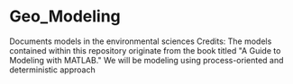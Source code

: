 # Geo_Modeling
Documents models in the environmental sciences
Credits: The models contained within this repository originate from the book titled "A Guide to Modeling with MATLAB."
We will be modeling using process-oriented and deterministic approach